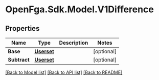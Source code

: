 # OpenFga.Sdk.Model.V1Difference

## Properties

Name | Type | Description | Notes
------------ | ------------- | ------------- | -------------
**Base** | [**Userset**](Userset.md) |  | [optional] 
**Subtract** | [**Userset**](Userset.md) |  | [optional] 

[[Back to Model list]](../README.md#models) [[Back to API list]](../README.md#api-endpoints) [[Back to README]](../README.md)

